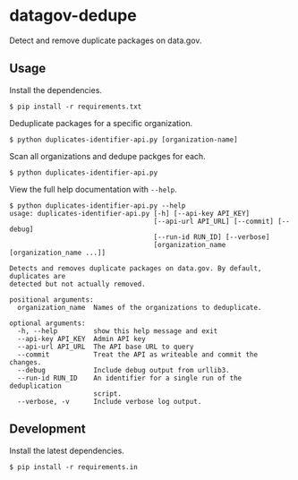 # datagov-dedupe

Detect and remove duplicate packages on data.gov.


## Usage

Install the dependencies.

    $ pip install -r requirements.txt

Deduplicate packages for a specific organization.

    $ python duplicates-identifier-api.py [organization-name]

Scan all organizations and dedupe packges for each.

    $ python duplicates-identifier-api.py

View the full help documentation with `--help`.

```
$ python duplicates-identifier-api.py --help
usage: duplicates-identifier-api.py [-h] [--api-key API_KEY]
                                    [--api-url API_URL] [--commit] [--debug]
                                    [--run-id RUN_ID] [--verbose]
                                    [organization_name [organization_name ...]]

Detects and removes duplicate packages on data.gov. By default, duplicates are
detected but not actually removed.

positional arguments:
  organization_name  Names of the organizations to deduplicate.

optional arguments:
  -h, --help         show this help message and exit
  --api-key API_KEY  Admin API key
  --api-url API_URL  The API base URL to query
  --commit           Treat the API as writeable and commit the changes.
  --debug            Include debug output from urllib3.
  --run-id RUN_ID    An identifier for a single run of the deduplication
                     script.
  --verbose, -v      Include verbose log output.
```


## Development

Install the latest dependencies.

    $ pip install -r requirements.in
